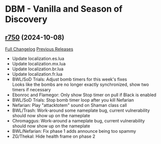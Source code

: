 # DBM - Vanilla and Season of Discovery

## [r750](https://github.com/DeadlyBossMods/DBM-Vanilla/tree/r750) (2024-10-08)
[Full Changelog](https://github.com/DeadlyBossMods/DBM-Vanilla/compare/r749...r750) [Previous Releases](https://github.com/DeadlyBossMods/DBM-Vanilla/releases)

- Update localization.es.lua  
- Update localization.mx.lua  
- Update localization.br.lua  
- Update localization.fr.lua  
- BWL/SoD Trials: Adjust bomb timers for this week's fixes  
    Looks like the bombs are no longer exactly synchronized, show two timers if necessary  
- Ebonroc and Flamegor: Only show Stop timer on pull if Black is enabled  
- BWL/SoD Trials: Stop bomb timer loop after you kill Nefarian  
- Nefarian: Play "attacktotem" sound on Shaman class call  
- BWL/Trash: Work-around some nameplate bug, current vulnerability should now show up on the nameplate  
- Chromaggus: Work-around a nameplate bug, current vulnerability should now show up on the nameplate  
- BWL/Nefarian: Fix phase 1 adds announce being too spammy  
- ZG/Thekal: Hide health frame on phase 2  
